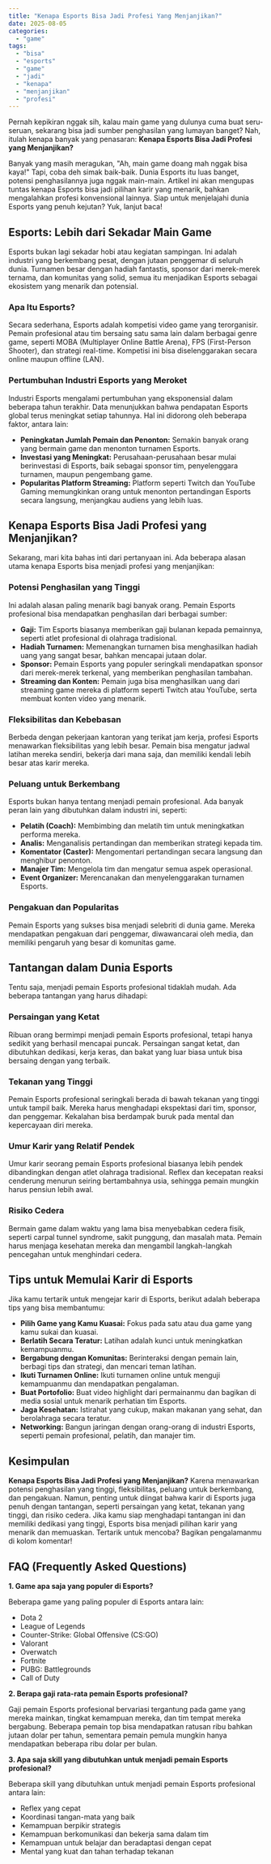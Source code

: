 ```yaml
---
title: "Kenapa Esports Bisa Jadi Profesi Yang Menjanjikan?"
date: 2025-08-05
categories: 
  - "game"
tags: 
  - "bisa"
  - "esports"
  - "game"
  - "jadi"
  - "kenapa"
  - "menjanjikan"
  - "profesi"
---
```


Pernah kepikiran nggak sih, kalau main game yang dulunya cuma buat seru-seruan, sekarang bisa jadi sumber penghasilan yang lumayan banget? Nah, itulah kenapa banyak yang penasaran: **Kenapa Esports Bisa Jadi Profesi yang Menjanjikan?**

Banyak yang masih meragukan, "Ah, main game doang mah nggak bisa kaya!" Tapi, coba deh simak baik-baik. Dunia Esports itu luas banget, potensi penghasilannya juga nggak main-main. Artikel ini akan mengupas tuntas kenapa Esports bisa jadi pilihan karir yang menarik, bahkan mengalahkan profesi konvensional lainnya. Siap untuk menjelajahi dunia Esports yang penuh kejutan? Yuk, lanjut baca!

## Esports: Lebih dari Sekadar Main Game

Esports bukan lagi sekadar hobi atau kegiatan sampingan. Ini adalah industri yang berkembang pesat, dengan jutaan penggemar di seluruh dunia. Turnamen besar dengan hadiah fantastis, sponsor dari merek-merek ternama, dan komunitas yang solid, semua itu menjadikan Esports sebagai ekosistem yang menarik dan potensial.

### Apa Itu Esports?

Secara sederhana, Esports adalah kompetisi video game yang terorganisir. Pemain profesional atau tim bersaing satu sama lain dalam berbagai genre game, seperti MOBA (Multiplayer Online Battle Arena), FPS (First-Person Shooter), dan strategi real-time. Kompetisi ini bisa diselenggarakan secara online maupun offline (LAN).

### Pertumbuhan Industri Esports yang Meroket

Industri Esports mengalami pertumbuhan yang eksponensial dalam beberapa tahun terakhir. Data menunjukkan bahwa pendapatan Esports global terus meningkat setiap tahunnya. Hal ini didorong oleh beberapa faktor, antara lain:

- **Peningkatan Jumlah Pemain dan Penonton:** Semakin banyak orang yang bermain game dan menonton turnamen Esports.
- **Investasi yang Meningkat:** Perusahaan-perusahaan besar mulai berinvestasi di Esports, baik sebagai sponsor tim, penyelenggara turnamen, maupun pengembang game.
- **Popularitas Platform Streaming:** Platform seperti Twitch dan YouTube Gaming memungkinkan orang untuk menonton pertandingan Esports secara langsung, menjangkau audiens yang lebih luas.

## Kenapa Esports Bisa Jadi Profesi yang Menjanjikan?

Sekarang, mari kita bahas inti dari pertanyaan ini. Ada beberapa alasan utama kenapa Esports bisa menjadi profesi yang menjanjikan:

### Potensi Penghasilan yang Tinggi

Ini adalah alasan paling menarik bagi banyak orang. Pemain Esports profesional bisa mendapatkan penghasilan dari berbagai sumber:

- **Gaji:** Tim Esports biasanya memberikan gaji bulanan kepada pemainnya, seperti atlet profesional di olahraga tradisional.
- **Hadiah Turnamen:** Memenangkan turnamen bisa menghasilkan hadiah uang yang sangat besar, bahkan mencapai jutaan dolar.
- **Sponsor:** Pemain Esports yang populer seringkali mendapatkan sponsor dari merek-merek terkenal, yang memberikan penghasilan tambahan.
- **Streaming dan Konten:** Pemain juga bisa menghasilkan uang dari streaming game mereka di platform seperti Twitch atau YouTube, serta membuat konten video yang menarik.

### Fleksibilitas dan Kebebasan

Berbeda dengan pekerjaan kantoran yang terikat jam kerja, profesi Esports menawarkan fleksibilitas yang lebih besar. Pemain bisa mengatur jadwal latihan mereka sendiri, bekerja dari mana saja, dan memiliki kendali lebih besar atas karir mereka.

### Peluang untuk Berkembang

Esports bukan hanya tentang menjadi pemain profesional. Ada banyak peran lain yang dibutuhkan dalam industri ini, seperti:

- **Pelatih (Coach):** Membimbing dan melatih tim untuk meningkatkan performa mereka.
- **Analis:** Menganalisis pertandingan dan memberikan strategi kepada tim.
- **Komentator (Caster):** Mengomentari pertandingan secara langsung dan menghibur penonton.
- **Manajer Tim:** Mengelola tim dan mengatur semua aspek operasional.
- **Event Organizer:** Merencanakan dan menyelenggarakan turnamen Esports.

### Pengakuan dan Popularitas

Pemain Esports yang sukses bisa menjadi selebriti di dunia game. Mereka mendapatkan pengakuan dari penggemar, diwawancarai oleh media, dan memiliki pengaruh yang besar di komunitas game.

## Tantangan dalam Dunia Esports

Tentu saja, menjadi pemain Esports profesional tidaklah mudah. Ada beberapa tantangan yang harus dihadapi:

### Persaingan yang Ketat

Ribuan orang bermimpi menjadi pemain Esports profesional, tetapi hanya sedikit yang berhasil mencapai puncak. Persaingan sangat ketat, dan dibutuhkan dedikasi, kerja keras, dan bakat yang luar biasa untuk bisa bersaing dengan yang terbaik.

### Tekanan yang Tinggi

Pemain Esports profesional seringkali berada di bawah tekanan yang tinggi untuk tampil baik. Mereka harus menghadapi ekspektasi dari tim, sponsor, dan penggemar. Kekalahan bisa berdampak buruk pada mental dan kepercayaan diri mereka.

### Umur Karir yang Relatif Pendek

Umur karir seorang pemain Esports profesional biasanya lebih pendek dibandingkan dengan atlet olahraga tradisional. Reflex dan kecepatan reaksi cenderung menurun seiring bertambahnya usia, sehingga pemain mungkin harus pensiun lebih awal.

### Risiko Cedera

Bermain game dalam waktu yang lama bisa menyebabkan cedera fisik, seperti carpal tunnel syndrome, sakit punggung, dan masalah mata. Pemain harus menjaga kesehatan mereka dan mengambil langkah-langkah pencegahan untuk menghindari cedera.

## Tips untuk Memulai Karir di Esports

Jika kamu tertarik untuk mengejar karir di Esports, berikut adalah beberapa tips yang bisa membantumu:

- **Pilih Game yang Kamu Kuasai:** Fokus pada satu atau dua game yang kamu sukai dan kuasai.
- **Berlatih Secara Teratur:** Latihan adalah kunci untuk meningkatkan kemampuanmu.
- **Bergabung dengan Komunitas:** Berinteraksi dengan pemain lain, berbagi tips dan strategi, dan mencari teman latihan.
- **Ikuti Turnamen Online:** Ikuti turnamen online untuk menguji kemampuanmu dan mendapatkan pengalaman.
- **Buat Portofolio:** Buat video highlight dari permainanmu dan bagikan di media sosial untuk menarik perhatian tim Esports.
- **Jaga Kesehatan:** Istirahat yang cukup, makan makanan yang sehat, dan berolahraga secara teratur.
- **Networking:** Bangun jaringan dengan orang-orang di industri Esports, seperti pemain profesional, pelatih, dan manajer tim.

## Kesimpulan

**Kenapa Esports Bisa Jadi Profesi yang Menjanjikan?** Karena menawarkan potensi penghasilan yang tinggi, fleksibilitas, peluang untuk berkembang, dan pengakuan. Namun, penting untuk diingat bahwa karir di Esports juga penuh dengan tantangan, seperti persaingan yang ketat, tekanan yang tinggi, dan risiko cedera. Jika kamu siap menghadapi tantangan ini dan memiliki dedikasi yang tinggi, Esports bisa menjadi pilihan karir yang menarik dan memuaskan. Tertarik untuk mencoba? Bagikan pengalamanmu di kolom komentar!

## FAQ (Frequently Asked Questions)

**1\. Game apa saja yang populer di Esports?**

Beberapa game yang paling populer di Esports antara lain:

- Dota 2
- League of Legends
- Counter-Strike: Global Offensive (CS:GO)
- Valorant
- Overwatch
- Fortnite
- PUBG: Battlegrounds
- Call of Duty

**2\. Berapa gaji rata-rata pemain Esports profesional?**

Gaji pemain Esports profesional bervariasi tergantung pada game yang mereka mainkan, tingkat kemampuan mereka, dan tim tempat mereka bergabung. Beberapa pemain top bisa mendapatkan ratusan ribu bahkan jutaan dolar per tahun, sementara pemain pemula mungkin hanya mendapatkan beberapa ribu dolar per bulan.

**3\. Apa saja skill yang dibutuhkan untuk menjadi pemain Esports profesional?**

Beberapa skill yang dibutuhkan untuk menjadi pemain Esports profesional antara lain:

- Reflex yang cepat
- Koordinasi tangan-mata yang baik
- Kemampuan berpikir strategis
- Kemampuan berkomunikasi dan bekerja sama dalam tim
- Kemampuan untuk belajar dan beradaptasi dengan cepat
- Mental yang kuat dan tahan terhadap tekanan
